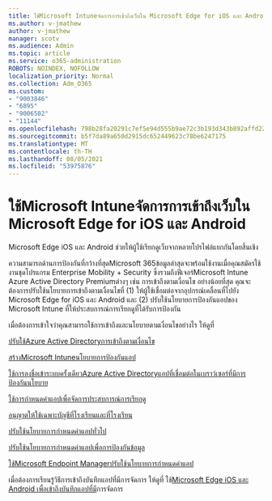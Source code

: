 ```yaml
---
title: ใช้Microsoft Intuneจัดการการเข้าถึงเว็บใน Microsoft Edge for iOS และ Android
ms.author: v-jmathew
author: v-jmathew
manager: scotv
ms.audience: Admin
ms.topic: article
ms.service: o365-administration
ROBOTS: NOINDEX, NOFOLLOW
localization_priority: Normal
ms.collection: Adm_O365
ms.custom:
- "9003846"
- "6895"
- "9006502"
- "11144"
ms.openlocfilehash: 798b28fa20291c7ef5e94d555b9ae72c3b193d343b892affd22b6a23e780d523
ms.sourcegitcommit: b5f7da89a650d2915dc652449623c78be6247175
ms.translationtype: MT
ms.contentlocale: th-TH
ms.lasthandoff: 08/05/2021
ms.locfileid: "53975876"
---
```

# <a name="use-microsoft-intune-to-manage-web-access-in-microsoft-edge-for-ios-and-android"></a>ใช้Microsoft Intuneจัดการการเข้าถึงเว็บใน Microsoft Edge for iOS และ Android

Microsoft Edge iOS และ Android ช่วยให้ผู้ใช้เรียกดูเว็บจากหลายโปรไฟล์แยกกันโดยสิ้นเชิง

ความสามารถด้านการป้องกันที่กว้างที่สุดMicrosoft 365ข้อมูลล่าสุดจะพร้อมใช้งานเมื่อคุณสมัครใช้งานชุดโปรแกรม Enterprise Mobility + Security ซึ่งรวมถึงฟีเจอร์Microsoft Intune Azure Active Directory Premiumต่างๆ เช่น การเข้าถึงตามเงื่อนไข อย่างน้อยที่สุด คุณจะต้องการปรับใช้นโยบายการเข้าถึงตามเงื่อนไขที่ (1) ให้ผู้ใช้เชื่อมต่อจากอุปกรณ์เคลื่อนที่ไปยัง Microsoft Edge for iOS และ Android และ (2) ปรับใช้นโยบายการป้องกันแอปของ Microsoft Intune ที่ให้ประสบการณ์การเรียกดูที่ได้รับการป้องกัน

เมื่อต้องการเข้าใจว่าคุณสามารถใช้การเข้าถึงและนโยบายตามเงื่อนไขอย่างไร ให้ดูที่

[ปรับใช้Azure Active Directoryการเข้าถึงตามเงื่อนไข](https://go.microsoft.com/fwlink/?linkid=2132481)

[สร้างMicrosoft Intuneนโยบายการป้องกันแอป](https://go.microsoft.com/fwlink/?linkid=2132651)

[ใช้การลงชื่อเข้าระบบครั้งเดียวAzure Active Directoryแอปที่เชื่อมต่อในเบราว์เซอร์ที่มีการป้องกันนโยบาย](https://go.microsoft.com/fwlink/?linkid=2132482)

[ใช้การกําหนดค่าแอปเพื่อจัดการประสบการณ์การเรียกดู](https://go.microsoft.com/fwlink/?linkid=2132483)

[อนุญาตให้ใช้เฉพาะบัญชีที่โรงเรียนและที่โรงเรียน](https://go.microsoft.com/fwlink/?linkid=2132652)

[ปรับใช้นโยบายการกําหนดค่าแอปทั่วไป](https://go.microsoft.com/fwlink/?linkid=2132653)

[ปรับใช้นโยบายการกําหนดค่าแอปเพื่อการป้องกันข้อมูล](https://go.microsoft.com/fwlink/?linkid=2132654)

[ใช้Microsoft Endpoint Managerปรับใช้นโยบายการกําหนดค่าแอป](https://go.microsoft.com/fwlink/?linkid=2132707)

เมื่อต้องการเรียนรู้วิธีการเข้าถึงบันทึกแอปที่มีการจัดการ ให้ดูที่ ใช้[Microsoft Edge iOS และ Android เพื่อเข้าถึงบันทึกแอปที่มี](https://go.microsoft.com/fwlink/?linkid=2132578)การจัดการ
